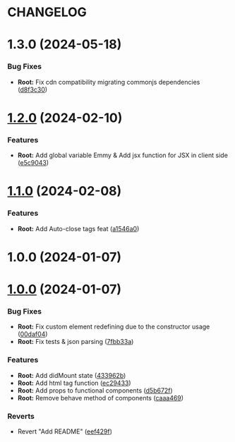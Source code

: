 # CHANGELOG

# 1.3.0 (2024-05-18)


### Bug Fixes

* **Root:** Fix cdn compatibility migrating commonjs dependencies ([d8f3c30](https://github.com/emmyjs/emmy-dom/commit/d8f3c308e312d4c8ae86ef602b6b996da5736b12))



# [1.2.0](https://github.com/emmyjs/emmy-dom/compare/1.1.0...1.2.0) (2024-02-10)


### Features

* **Root:** Add global variable Emmy & Add jsx function for JSX in client side ([e5c9043](https://github.com/emmyjs/emmy-dom/commit/e5c904335599a9240f063ba17fbf7f10778731ab))



# [1.1.0](https://github.com/emmyjs/emmy-dom/compare/1.0.0...1.1.0) (2024-02-08)


### Features

* **Root:** Add Auto-close tags feat ([a1546a0](https://github.com/emmyjs/emmy-dom/commit/a1546a00e16b667bffa2a78e4a80e1e148612543))



# 1.0.0 (2024-01-07)



# [1.0.0](https://github.com/emmyjs/emmy-dom/compare/0.1.2...1.0.0) (2024-01-07)


### Bug Fixes

* **Root:** Fix custom element redefining due to the constructor usage ([00daf04](https://github.com/emmyjs/emmy-dom/commit/00daf04100aa9f62bf6d89087cfa557bac770947))
* **Root:** Fix tests & json parsing ([7fbb33a](https://github.com/emmyjs/emmy-dom/commit/7fbb33a3dad9b9d6c350406e36825216c408ddae))


### Features

* **Root:** Add didMount state ([433962b](https://github.com/emmyjs/emmy-dom/commit/433962b646739621bd5f25bb3b8cad4cd59ef095))
* **Root:** Add html tag function ([ec29433](https://github.com/emmyjs/emmy-dom/commit/ec294336469ac9353f1d067d3051cc01a9c9252c))
* **Root:** Add props to functional components ([d5b672f](https://github.com/emmyjs/emmy-dom/commit/d5b672fe404092a49b36d27b24d158c0c6c05652))
* **Root:** Remove behave method of components ([caaa469](https://github.com/emmyjs/emmy-dom/commit/caaa4698df5e9dc0dab67c888efd96368def7943))


### Reverts

* Revert "Add README" ([eef429f](https://github.com/emmyjs/emmy-dom/commit/eef429fa1fe070936bfe141b4609823bfcfb5a38))




